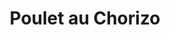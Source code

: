 ---
layout: recette
categories: [recettes]
hidden: true
lang: fr
sitemap: true
title: Poulet au Chorizo
type: sel
recettes:
  Classique:
    yield: 2
    yieldType: personnes
    ingredients: 
      - nom: filets de poulet
        qte: 400
        unite: gr
        variable: true
      - nom: chorizo
        qte: 1
      - nom: poivrons rouges
        qte: 2
      - nom: oignon
        qte: 1
      - nom: ail
        qte: 2
        unite: gousses
      - nom: crème liquide
        qte: 200
        unite: mL
      - nom: paprika
    etapes:
      - label: Préparation de la viande
        details:
          - Détailler les filets de poulet et le chorizo en lamelles
          - Les faire cuire jusqu'à coloration
          - Ajouter le paprika
          - Réserver 
      - label: Préparation des légumes
        details:
          - Émincer les poivrons, l'oignon et l'ail
          - Faire revenir les oignons avec les poivrons
          - Ajouter l'ail 
          - Ajouter le poulet et le chorizo
          - Ajouter la crème liquide
          - Goûter, ajuster si besoin (sel, piment, citron)
          - Laisser mijoter à semi-couvert à feu doux une dizaine de minutes
notes:
  - Plus la crème est grasse meilleur le plat sera
---